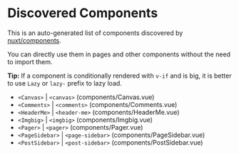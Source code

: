 # Discovered Components

This is an auto-generated list of components discovered by [nuxt/components](https://github.com/nuxt/components).

You can directly use them in pages and other components without the need to import them.

**Tip:** If a component is conditionally rendered with `v-if` and is big, it is better to use `Lazy` or `lazy-` prefix to lazy load.

- `<Canvas>` | `<canvas>` (components/Canvas.vue)
- `<Comments>` | `<comments>` (components/Comments.vue)
- `<HeaderMe>` | `<header-me>` (components/HeaderMe.vue)
- `<Imgbig>` | `<imgbig>` (components/Imgbig.vue)
- `<Pager>` | `<pager>` (components/Pager.vue)
- `<PageSidebar>` | `<page-sidebar>` (components/PageSidebar.vue)
- `<PostSidebar>` | `<post-sidebar>` (components/PostSidebar.vue)
